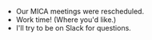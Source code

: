 * Our MICA meetings were rescheduled.
* Work time!  (Where you'd like.)
* I'll try to be on Slack for questions.
